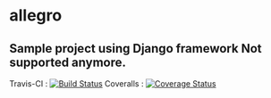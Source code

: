 # allegro

Sample project using Django framework
Not supported anymore.
-----------------------------------------------

Travis-CI : [![Build Status](https://travis-ci.org/gpouilloux/allegro.svg?branch=master)](https://travis-ci.org/gpouilloux/allegro)
Coveralls : [![Coverage Status](https://coveralls.io/repos/gpouilloux/allegro/badge.svg)](https://coveralls.io/r/gpouilloux/allegro)
